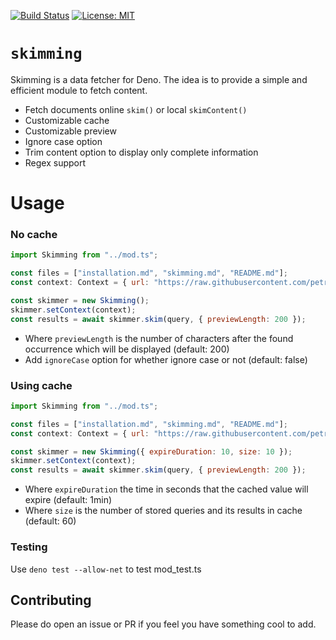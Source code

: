[![Build Status](https://travis-ci.com/petruki/skimming.svg?branch=master)](https://travis-ci.com/github/petruki/skimming)
[![License: MIT](https://img.shields.io/badge/License-MIT-yellow.svg)](https://opensource.org/licenses/MIT)

# `skimming`

Skimming is a data fetcher for Deno. The idea is to provide a simple and efficient module to fetch content.

 - Fetch documents online `skim()` or local `skimContent()`
 - Customizable cache
 - Customizable preview
 - Ignore case option
 - Trim content option to display only complete information
 - Regex support

# Usage

### No cache
```js
import Skimming from "../mod.ts";

const files = ["installation.md", "skimming.md", "README.md"];
const context: Context = { url: "https://raw.githubusercontent.com/petruki/skimming/master/", files };

const skimmer = new Skimming();
skimmer.setContext(context);
const results = await skimmer.skim(query, { previewLength: 200 });
```
- Where `previewLength` is the number of characters after the found occurrence which will be displayed (default: 200)
- Add `ignoreCase` option for whether ignore case or not (default: false)

### Using cache
```js
import Skimming from "../mod.ts";

const files = ["installation.md", "skimming.md", "README.md"];
const context: Context = { url: "https://raw.githubusercontent.com/petruki/skimming/master/", files };

const skimmer = new Skimming({ expireDuration: 10, size: 10 });
skimmer.setContext(context);
const results = await skimmer.skim(query, { previewLength: 200 });
```
- Where `expireDuration` the time in seconds that the cached value will expire (default: 1min)
- Where `size` is the number of stored queries and its results in cache (default: 60)

### Testing
Use `deno test --allow-net` to test mod_test.ts

## Contributing
Please do open an issue or PR if you feel you have something cool to add.